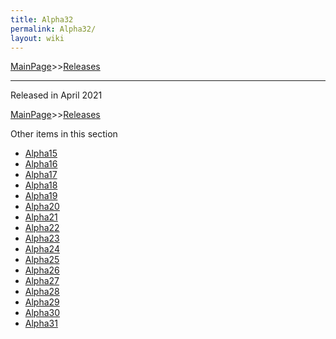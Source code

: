 ```yaml
---
title: Alpha32
permalink: Alpha32/
layout: wiki
---
```


[MainPage](/keeperrl_wiki/ "wikilink")>>[Releases](/keeperrl_wiki/Releases "wikilink")

<hr>
Released in April 2021

[MainPage](/keeperrl_wiki/ "wikilink")>>[Releases](/keeperrl_wiki/Releases "wikilink")

Other items in this section
-    [Alpha15](/keeperrl_wiki/Alpha15 "wikilink")
-    [Alpha16](/keeperrl_wiki/Alpha16 "wikilink")
-    [Alpha17](/keeperrl_wiki/Alpha17 "wikilink")
-    [Alpha18](/keeperrl_wiki/Alpha18 "wikilink")
-    [Alpha19](/keeperrl_wiki/Alpha19 "wikilink")
-    [Alpha20](/keeperrl_wiki/Alpha20 "wikilink")
-    [Alpha21](/keeperrl_wiki/Alpha21 "wikilink")
-    [Alpha22](/keeperrl_wiki/Alpha22 "wikilink")
-    [Alpha23](/keeperrl_wiki/Alpha23 "wikilink")
-    [Alpha24](/keeperrl_wiki/Alpha24 "wikilink")
-    [Alpha25](/keeperrl_wiki/Alpha25 "wikilink")
-    [Alpha26](/keeperrl_wiki/Alpha26 "wikilink")
-    [Alpha27](/keeperrl_wiki/Alpha27 "wikilink")
-    [Alpha28](/keeperrl_wiki/Alpha28 "wikilink")
-    [Alpha29](/keeperrl_wiki/Alpha29 "wikilink")
-    [Alpha30](/keeperrl_wiki/Alpha30 "wikilink")
-    [Alpha31](/keeperrl_wiki/Alpha31 "wikilink")
